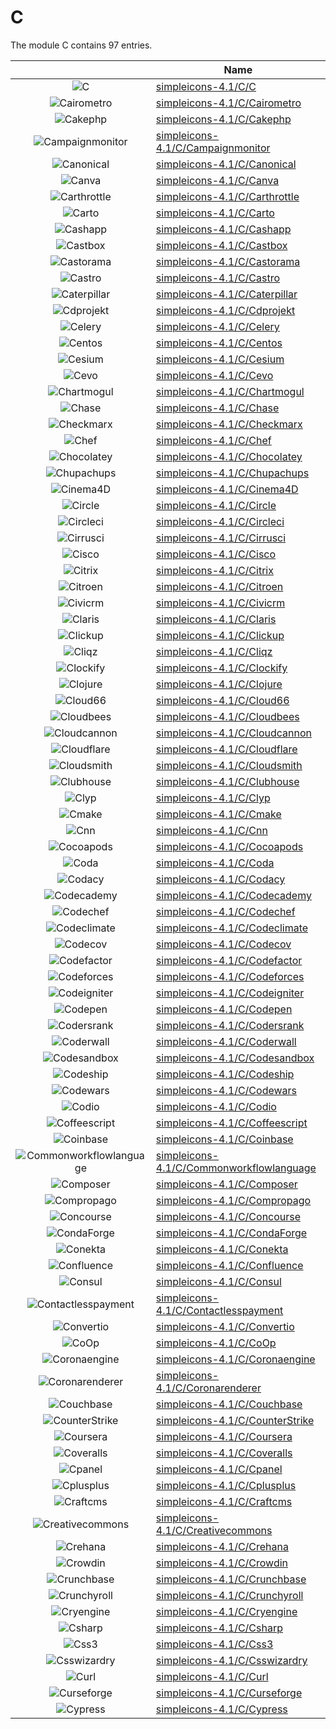 # C

The module C contains 97 entries.



| |Name|
|:---:|---|
|![C](../simpleicons-4.1/C/C.element.png)|[simpleicons-4.1/C/C](../simpleicons-4.1/C/C.md)
|![Cairometro](../simpleicons-4.1/C/Cairometro.element.png)|[simpleicons-4.1/C/Cairometro](../simpleicons-4.1/C/Cairometro.md)
|![Cakephp](../simpleicons-4.1/C/Cakephp.element.png)|[simpleicons-4.1/C/Cakephp](../simpleicons-4.1/C/Cakephp.md)
|![Campaignmonitor](../simpleicons-4.1/C/Campaignmonitor.element.png)|[simpleicons-4.1/C/Campaignmonitor](../simpleicons-4.1/C/Campaignmonitor.md)
|![Canonical](../simpleicons-4.1/C/Canonical.element.png)|[simpleicons-4.1/C/Canonical](../simpleicons-4.1/C/Canonical.md)
|![Canva](../simpleicons-4.1/C/Canva.element.png)|[simpleicons-4.1/C/Canva](../simpleicons-4.1/C/Canva.md)
|![Carthrottle](../simpleicons-4.1/C/Carthrottle.element.png)|[simpleicons-4.1/C/Carthrottle](../simpleicons-4.1/C/Carthrottle.md)
|![Carto](../simpleicons-4.1/C/Carto.element.png)|[simpleicons-4.1/C/Carto](../simpleicons-4.1/C/Carto.md)
|![Cashapp](../simpleicons-4.1/C/Cashapp.element.png)|[simpleicons-4.1/C/Cashapp](../simpleicons-4.1/C/Cashapp.md)
|![Castbox](../simpleicons-4.1/C/Castbox.element.png)|[simpleicons-4.1/C/Castbox](../simpleicons-4.1/C/Castbox.md)
|![Castorama](../simpleicons-4.1/C/Castorama.element.png)|[simpleicons-4.1/C/Castorama](../simpleicons-4.1/C/Castorama.md)
|![Castro](../simpleicons-4.1/C/Castro.element.png)|[simpleicons-4.1/C/Castro](../simpleicons-4.1/C/Castro.md)
|![Caterpillar](../simpleicons-4.1/C/Caterpillar.element.png)|[simpleicons-4.1/C/Caterpillar](../simpleicons-4.1/C/Caterpillar.md)
|![Cdprojekt](../simpleicons-4.1/C/Cdprojekt.element.png)|[simpleicons-4.1/C/Cdprojekt](../simpleicons-4.1/C/Cdprojekt.md)
|![Celery](../simpleicons-4.1/C/Celery.element.png)|[simpleicons-4.1/C/Celery](../simpleicons-4.1/C/Celery.md)
|![Centos](../simpleicons-4.1/C/Centos.element.png)|[simpleicons-4.1/C/Centos](../simpleicons-4.1/C/Centos.md)
|![Cesium](../simpleicons-4.1/C/Cesium.element.png)|[simpleicons-4.1/C/Cesium](../simpleicons-4.1/C/Cesium.md)
|![Cevo](../simpleicons-4.1/C/Cevo.element.png)|[simpleicons-4.1/C/Cevo](../simpleicons-4.1/C/Cevo.md)
|![Chartmogul](../simpleicons-4.1/C/Chartmogul.element.png)|[simpleicons-4.1/C/Chartmogul](../simpleicons-4.1/C/Chartmogul.md)
|![Chase](../simpleicons-4.1/C/Chase.element.png)|[simpleicons-4.1/C/Chase](../simpleicons-4.1/C/Chase.md)
|![Checkmarx](../simpleicons-4.1/C/Checkmarx.element.png)|[simpleicons-4.1/C/Checkmarx](../simpleicons-4.1/C/Checkmarx.md)
|![Chef](../simpleicons-4.1/C/Chef.element.png)|[simpleicons-4.1/C/Chef](../simpleicons-4.1/C/Chef.md)
|![Chocolatey](../simpleicons-4.1/C/Chocolatey.element.png)|[simpleicons-4.1/C/Chocolatey](../simpleicons-4.1/C/Chocolatey.md)
|![Chupachups](../simpleicons-4.1/C/Chupachups.element.png)|[simpleicons-4.1/C/Chupachups](../simpleicons-4.1/C/Chupachups.md)
|![Cinema4D](../simpleicons-4.1/C/Cinema4D.element.png)|[simpleicons-4.1/C/Cinema4D](../simpleicons-4.1/C/Cinema4D.md)
|![Circle](../simpleicons-4.1/C/Circle.element.png)|[simpleicons-4.1/C/Circle](../simpleicons-4.1/C/Circle.md)
|![Circleci](../simpleicons-4.1/C/Circleci.element.png)|[simpleicons-4.1/C/Circleci](../simpleicons-4.1/C/Circleci.md)
|![Cirrusci](../simpleicons-4.1/C/Cirrusci.element.png)|[simpleicons-4.1/C/Cirrusci](../simpleicons-4.1/C/Cirrusci.md)
|![Cisco](../simpleicons-4.1/C/Cisco.element.png)|[simpleicons-4.1/C/Cisco](../simpleicons-4.1/C/Cisco.md)
|![Citrix](../simpleicons-4.1/C/Citrix.element.png)|[simpleicons-4.1/C/Citrix](../simpleicons-4.1/C/Citrix.md)
|![Citroen](../simpleicons-4.1/C/Citroen.element.png)|[simpleicons-4.1/C/Citroen](../simpleicons-4.1/C/Citroen.md)
|![Civicrm](../simpleicons-4.1/C/Civicrm.element.png)|[simpleicons-4.1/C/Civicrm](../simpleicons-4.1/C/Civicrm.md)
|![Claris](../simpleicons-4.1/C/Claris.element.png)|[simpleicons-4.1/C/Claris](../simpleicons-4.1/C/Claris.md)
|![Clickup](../simpleicons-4.1/C/Clickup.element.png)|[simpleicons-4.1/C/Clickup](../simpleicons-4.1/C/Clickup.md)
|![Cliqz](../simpleicons-4.1/C/Cliqz.element.png)|[simpleicons-4.1/C/Cliqz](../simpleicons-4.1/C/Cliqz.md)
|![Clockify](../simpleicons-4.1/C/Clockify.element.png)|[simpleicons-4.1/C/Clockify](../simpleicons-4.1/C/Clockify.md)
|![Clojure](../simpleicons-4.1/C/Clojure.element.png)|[simpleicons-4.1/C/Clojure](../simpleicons-4.1/C/Clojure.md)
|![Cloud66](../simpleicons-4.1/C/Cloud66.element.png)|[simpleicons-4.1/C/Cloud66](../simpleicons-4.1/C/Cloud66.md)
|![Cloudbees](../simpleicons-4.1/C/Cloudbees.element.png)|[simpleicons-4.1/C/Cloudbees](../simpleicons-4.1/C/Cloudbees.md)
|![Cloudcannon](../simpleicons-4.1/C/Cloudcannon.element.png)|[simpleicons-4.1/C/Cloudcannon](../simpleicons-4.1/C/Cloudcannon.md)
|![Cloudflare](../simpleicons-4.1/C/Cloudflare.element.png)|[simpleicons-4.1/C/Cloudflare](../simpleicons-4.1/C/Cloudflare.md)
|![Cloudsmith](../simpleicons-4.1/C/Cloudsmith.element.png)|[simpleicons-4.1/C/Cloudsmith](../simpleicons-4.1/C/Cloudsmith.md)
|![Clubhouse](../simpleicons-4.1/C/Clubhouse.element.png)|[simpleicons-4.1/C/Clubhouse](../simpleicons-4.1/C/Clubhouse.md)
|![Clyp](../simpleicons-4.1/C/Clyp.element.png)|[simpleicons-4.1/C/Clyp](../simpleicons-4.1/C/Clyp.md)
|![Cmake](../simpleicons-4.1/C/Cmake.element.png)|[simpleicons-4.1/C/Cmake](../simpleicons-4.1/C/Cmake.md)
|![Cnn](../simpleicons-4.1/C/Cnn.element.png)|[simpleicons-4.1/C/Cnn](../simpleicons-4.1/C/Cnn.md)
|![Cocoapods](../simpleicons-4.1/C/Cocoapods.element.png)|[simpleicons-4.1/C/Cocoapods](../simpleicons-4.1/C/Cocoapods.md)
|![Coda](../simpleicons-4.1/C/Coda.element.png)|[simpleicons-4.1/C/Coda](../simpleicons-4.1/C/Coda.md)
|![Codacy](../simpleicons-4.1/C/Codacy.element.png)|[simpleicons-4.1/C/Codacy](../simpleicons-4.1/C/Codacy.md)
|![Codecademy](../simpleicons-4.1/C/Codecademy.element.png)|[simpleicons-4.1/C/Codecademy](../simpleicons-4.1/C/Codecademy.md)
|![Codechef](../simpleicons-4.1/C/Codechef.element.png)|[simpleicons-4.1/C/Codechef](../simpleicons-4.1/C/Codechef.md)
|![Codeclimate](../simpleicons-4.1/C/Codeclimate.element.png)|[simpleicons-4.1/C/Codeclimate](../simpleicons-4.1/C/Codeclimate.md)
|![Codecov](../simpleicons-4.1/C/Codecov.element.png)|[simpleicons-4.1/C/Codecov](../simpleicons-4.1/C/Codecov.md)
|![Codefactor](../simpleicons-4.1/C/Codefactor.element.png)|[simpleicons-4.1/C/Codefactor](../simpleicons-4.1/C/Codefactor.md)
|![Codeforces](../simpleicons-4.1/C/Codeforces.element.png)|[simpleicons-4.1/C/Codeforces](../simpleicons-4.1/C/Codeforces.md)
|![Codeigniter](../simpleicons-4.1/C/Codeigniter.element.png)|[simpleicons-4.1/C/Codeigniter](../simpleicons-4.1/C/Codeigniter.md)
|![Codepen](../simpleicons-4.1/C/Codepen.element.png)|[simpleicons-4.1/C/Codepen](../simpleicons-4.1/C/Codepen.md)
|![Codersrank](../simpleicons-4.1/C/Codersrank.element.png)|[simpleicons-4.1/C/Codersrank](../simpleicons-4.1/C/Codersrank.md)
|![Coderwall](../simpleicons-4.1/C/Coderwall.element.png)|[simpleicons-4.1/C/Coderwall](../simpleicons-4.1/C/Coderwall.md)
|![Codesandbox](../simpleicons-4.1/C/Codesandbox.element.png)|[simpleicons-4.1/C/Codesandbox](../simpleicons-4.1/C/Codesandbox.md)
|![Codeship](../simpleicons-4.1/C/Codeship.element.png)|[simpleicons-4.1/C/Codeship](../simpleicons-4.1/C/Codeship.md)
|![Codewars](../simpleicons-4.1/C/Codewars.element.png)|[simpleicons-4.1/C/Codewars](../simpleicons-4.1/C/Codewars.md)
|![Codio](../simpleicons-4.1/C/Codio.element.png)|[simpleicons-4.1/C/Codio](../simpleicons-4.1/C/Codio.md)
|![Coffeescript](../simpleicons-4.1/C/Coffeescript.element.png)|[simpleicons-4.1/C/Coffeescript](../simpleicons-4.1/C/Coffeescript.md)
|![Coinbase](../simpleicons-4.1/C/Coinbase.element.png)|[simpleicons-4.1/C/Coinbase](../simpleicons-4.1/C/Coinbase.md)
|![Commonworkflowlanguage](../simpleicons-4.1/C/Commonworkflowlanguage.element.png)|[simpleicons-4.1/C/Commonworkflowlanguage](../simpleicons-4.1/C/Commonworkflowlanguage.md)
|![Composer](../simpleicons-4.1/C/Composer.element.png)|[simpleicons-4.1/C/Composer](../simpleicons-4.1/C/Composer.md)
|![Compropago](../simpleicons-4.1/C/Compropago.element.png)|[simpleicons-4.1/C/Compropago](../simpleicons-4.1/C/Compropago.md)
|![Concourse](../simpleicons-4.1/C/Concourse.element.png)|[simpleicons-4.1/C/Concourse](../simpleicons-4.1/C/Concourse.md)
|![CondaForge](../simpleicons-4.1/C/CondaForge.element.png)|[simpleicons-4.1/C/CondaForge](../simpleicons-4.1/C/CondaForge.md)
|![Conekta](../simpleicons-4.1/C/Conekta.element.png)|[simpleicons-4.1/C/Conekta](../simpleicons-4.1/C/Conekta.md)
|![Confluence](../simpleicons-4.1/C/Confluence.element.png)|[simpleicons-4.1/C/Confluence](../simpleicons-4.1/C/Confluence.md)
|![Consul](../simpleicons-4.1/C/Consul.element.png)|[simpleicons-4.1/C/Consul](../simpleicons-4.1/C/Consul.md)
|![Contactlesspayment](../simpleicons-4.1/C/Contactlesspayment.element.png)|[simpleicons-4.1/C/Contactlesspayment](../simpleicons-4.1/C/Contactlesspayment.md)
|![Convertio](../simpleicons-4.1/C/Convertio.element.png)|[simpleicons-4.1/C/Convertio](../simpleicons-4.1/C/Convertio.md)
|![CoOp](../simpleicons-4.1/C/CoOp.element.png)|[simpleicons-4.1/C/CoOp](../simpleicons-4.1/C/CoOp.md)
|![Coronaengine](../simpleicons-4.1/C/Coronaengine.element.png)|[simpleicons-4.1/C/Coronaengine](../simpleicons-4.1/C/Coronaengine.md)
|![Coronarenderer](../simpleicons-4.1/C/Coronarenderer.element.png)|[simpleicons-4.1/C/Coronarenderer](../simpleicons-4.1/C/Coronarenderer.md)
|![Couchbase](../simpleicons-4.1/C/Couchbase.element.png)|[simpleicons-4.1/C/Couchbase](../simpleicons-4.1/C/Couchbase.md)
|![CounterStrike](../simpleicons-4.1/C/CounterStrike.element.png)|[simpleicons-4.1/C/CounterStrike](../simpleicons-4.1/C/CounterStrike.md)
|![Coursera](../simpleicons-4.1/C/Coursera.element.png)|[simpleicons-4.1/C/Coursera](../simpleicons-4.1/C/Coursera.md)
|![Coveralls](../simpleicons-4.1/C/Coveralls.element.png)|[simpleicons-4.1/C/Coveralls](../simpleicons-4.1/C/Coveralls.md)
|![Cpanel](../simpleicons-4.1/C/Cpanel.element.png)|[simpleicons-4.1/C/Cpanel](../simpleicons-4.1/C/Cpanel.md)
|![Cplusplus](../simpleicons-4.1/C/Cplusplus.element.png)|[simpleicons-4.1/C/Cplusplus](../simpleicons-4.1/C/Cplusplus.md)
|![Craftcms](../simpleicons-4.1/C/Craftcms.element.png)|[simpleicons-4.1/C/Craftcms](../simpleicons-4.1/C/Craftcms.md)
|![Creativecommons](../simpleicons-4.1/C/Creativecommons.element.png)|[simpleicons-4.1/C/Creativecommons](../simpleicons-4.1/C/Creativecommons.md)
|![Crehana](../simpleicons-4.1/C/Crehana.element.png)|[simpleicons-4.1/C/Crehana](../simpleicons-4.1/C/Crehana.md)
|![Crowdin](../simpleicons-4.1/C/Crowdin.element.png)|[simpleicons-4.1/C/Crowdin](../simpleicons-4.1/C/Crowdin.md)
|![Crunchbase](../simpleicons-4.1/C/Crunchbase.element.png)|[simpleicons-4.1/C/Crunchbase](../simpleicons-4.1/C/Crunchbase.md)
|![Crunchyroll](../simpleicons-4.1/C/Crunchyroll.element.png)|[simpleicons-4.1/C/Crunchyroll](../simpleicons-4.1/C/Crunchyroll.md)
|![Cryengine](../simpleicons-4.1/C/Cryengine.element.png)|[simpleicons-4.1/C/Cryengine](../simpleicons-4.1/C/Cryengine.md)
|![Csharp](../simpleicons-4.1/C/Csharp.element.png)|[simpleicons-4.1/C/Csharp](../simpleicons-4.1/C/Csharp.md)
|![Css3](../simpleicons-4.1/C/Css3.element.png)|[simpleicons-4.1/C/Css3](../simpleicons-4.1/C/Css3.md)
|![Csswizardry](../simpleicons-4.1/C/Csswizardry.element.png)|[simpleicons-4.1/C/Csswizardry](../simpleicons-4.1/C/Csswizardry.md)
|![Curl](../simpleicons-4.1/C/Curl.element.png)|[simpleicons-4.1/C/Curl](../simpleicons-4.1/C/Curl.md)
|![Curseforge](../simpleicons-4.1/C/Curseforge.element.png)|[simpleicons-4.1/C/Curseforge](../simpleicons-4.1/C/Curseforge.md)
|![Cypress](../simpleicons-4.1/C/Cypress.element.png)|[simpleicons-4.1/C/Cypress](../simpleicons-4.1/C/Cypress.md)

